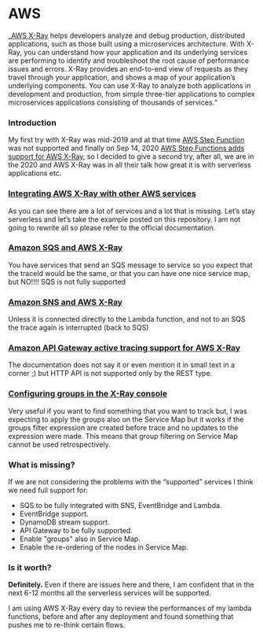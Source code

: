# AWS #

„[AWS X-Ray]( https://aws.amazon.com/xray/) helps developers analyze and debug production, distributed applications, such as those built using a microservices architecture. With X-Ray, you can understand how your application and its underlying services are performing to identify and troubleshoot the root cause of performance issues and errors. X-Ray provides an end-to-end view of requests as they travel through your application, and shows a map of your application’s underlying components. You can use X-Ray to analyze both applications in development and production, from simple three-tier applications to complex microservices applications consisting of thousands of services.“

### Introduction ###

My first try with X-Ray was mid-2019 and at that time [AWS Step Function]( https://aws.amazon.com/step-functions/) was not supported and finally on Sep 14, 2020 [AWS Step Functions adds support for AWS X-Ray](https://aws.amazon.com/about-aws/whats-new/2020/09/aws-step-functions-adds-support-for-aws-x-ray/), so I decided to give a second try, after all, we are in the 2020 and AWS X-Ray was in all their talk how great it is with serverless applications etc.

### [Integrating AWS X-Ray with other AWS services](https://docs.aws.amazon.com/xray/latest/devguide/xray-services.html) ###

As you can see there are a lot of services and a lot that is missing. Let’s stay serverless and let’s take the example posted on this repository.
I am not going to rewrite all so please refer to the official documentation.


### [Amazon SQS and AWS X-Ray](https://docs.aws.amazon.com/xray/latest/devguide/xray-services-sqs.html) ###

You have services that send an SQS message to service so you expect that the traceId would be the same, or that you can have one nice service map, but NO!!!! SQS is not fully supported

### [Amazon SNS and AWS X-Ray](https://docs.aws.amazon.com/xray/latest/devguide/xray-services-sns.html) ###

Unless it is connected directly to the Lambda function, and not to an SQS the trace again is interrupted (back to SQS)

### [Amazon API Gateway active tracing support for AWS X-Ray](https://docs.aws.amazon.com/xray/latest/devguide/xray-services-apigateway.html) ###

The documentation does not say it or even mention it in small text in a corner ;) but HTTP API is not supported only by the REST type.

### [Configuring groups in the X-Ray console](https://docs.aws.amazon.com/xray/latest/devguide/xray-console-groups.html?icmpid=docs_xray_console) ###

Very useful if you want to find something that you want to track but, I was expecting to apply the groups also on the Service Map but it works if the groups filter expression are created before trace and no updates to the expression were made.
This means that group filtering on Service Map cannot be used retrospectively.

### What is missing? ###

If we are not considering the problems with the “supported” services I think we need full support for:

* SQS to be fully integrated with SNS, EventBridge and Lambda.
* EventBridge support.
* DynamoDB stream support.
* API Gateway to be fully supported.
* Enable "groups" also in Service Map.
* Enable the re-ordering of the nodes in Service Map.

### Is it worth? ###

**Definitely.**
Even if there are issues here and there, I am confident that in the next 6-12 months all the serverless services will be supported.

I am using AWS X-Ray every day to review the performances of my lambda functions, before and after any deployment and found something that pushes me to re-think certain flows.
